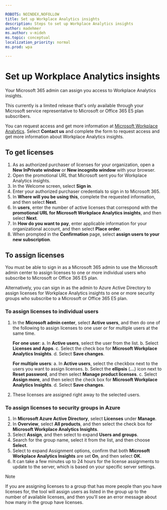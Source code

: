 ```yaml
---

ROBOTS: NOINDEX,NOFOLLOW
title: Set up Workplace Analytics insights
description: Steps to set up Workplace Analytics insights
author: madehmer
ms.author: v-mideh
ms.topic: conceptual
localization_priority: normal 
ms.prod: wpa

---
```

# Set up Workplace Analytics insights

Your Microsoft 365 admin can assign you access to Workplace Analytics insights.

This currently is a limited release that's only available through your Microsoft service representative to Microsoft or Office 365 E5 plan subscribers.

You can request access and get more information at [Microsoft Workplace Analytics](https://www.microsoft.com/microsoft-365/business/workplace-analytics). Select **Contact us** and complete the form to request access and get more information about Workplace Analytics insights.

## To get licenses

1. As as authorized purchaser of licenses for your organization, open a **New InPrivate window** or **New incognito window** with your browser.
2. Open the promotional URL that Microsoft sent you for Workplace Analytics insights.
3. In the Welcome screen, select **Sign in**.
4. Enter your authorized purchaser credentials to sign in to Microsoft 365.
5. In **Where will you be using this**, complete the requested information, and then select **Next**.
6. In **users**, enter the number of active licenses that correspond with the **promotional URL for Microsoft Workplace Analytics insights**, and then select **Next**.
7. In **How do you want to pay**, enter applicable information for your organizational account, and then select **Place order**.
8. When prompted in the **Confirmation** page, select **assign users to your new subscription**.

## To assign licenses

You must be able to sign in as a Microsoft 365 admin to use the Microsoft admin center to assign licenses to one or more individual users who subscribe to Microsoft or Office 365 E5 plan.

Alternatively, you can sign in as the admin to Azure Active Directory to assign licenses for Workplace Analytics insights to one or more security groups who subscribe to a Microsoft or Office 365 E5 plan.

### To assign licenses to individual users

1. In the **Microsoft admin center**, select **Active users**, and then do one of the following to assign licenses to one user or for multiple users at the same time.

   **For one user**:
   a. In **Active users**, select the user from the list.
   b. Select **Licenses and Apps**.
   c. Select the check box for **Microsoft Workplace Analytics Insights**.
   d. Select **Save changes**.

   **For multiple users**:
   a. In **Active users**, select the checkbox next to the users you want to assign licenses.
   b. Select the **ellipsis** (**...**) icon next to **Reset password**, and then select **Manage product licenses**.
   c. Select **Assign more**, and then select the check box for **Microsoft Workplace Analytics Insights**.
   d. Select **Save changes**.

2. These licenses are assigned right away to the selected users.

### To assign licenses to security groups in Azure

1. In **Microsoft Azure Active Directory**, select **Licenses** under **Manage**.
2. In **Overview**, select **All products**, and then select the check box for **Microsoft Workplace Analytics Insights**.
3. Select **Assign**, and then select to expand **Users and groups**.
4. Search for the group name, select it from the list, and then choose **Select**.
5. Select to expand Assignment options, confirm that both **Microsoft Workplace Analytics Insights** are set **On**, and then select **OK**.
6. It can take a few minutes up to 24 hours for the license assignments to update to the server, which is based on your specific server settings.

> [!Note]
> If you are assigning licenses to a group that has more people than you have licenses for, the tool will assign users as listed in the group up to the number of available licenses, and then you'll see an error message about how many in the group have licenses.
